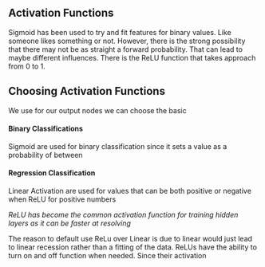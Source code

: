 ## Activation Functions
Sigmoid has been used to try and fit features for binary values. Like someone likes something or not. However, there is the strong possibility that there may not be as straight a forward probability. That can lead to maybe different influences. There is the ReLU function that takes approach from 0 to 1.

## Choosing Activation Functions

We use for our output nodes we can choose the basic

#### Binary Classifications
Sigmoid are used for binary classification since it sets a value as a probability of between
#### Regression Classification
Linear Activation are used for values that can be both positive or negative when 
ReLU for positive numbers

_ReLU has become the common activation function for training hidden layers as it can be faster at resolving_

The reason to default use ReLu over Linear is due to linear would just lead to linear recession rather than a fitting of the data. ReLUs have the ability to turn on and off function when needed. Since their activation 